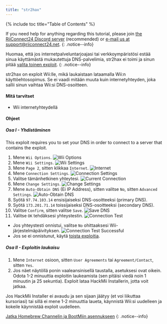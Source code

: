 ```yaml
---
title: "str2hax"
---
```


{% include toc title="Table of Contents" %}

If you need help for anything regarding this tutorial, please join [the RiiConnect24 Discord server](https://discord.gg/rc24) (recommended) or [e-mail us at support@riiconnect24.net](mailto:support@riiconnect24.net).
{: .notice--info}

Huomaa, että jos internetpalveluntarjoajasi tai verkkoympäristösi estää sinua käyttämästä mukautettuja DNS-palvelimia, str2hax ei toimi ja sinun pitää [valita toinen exploit](get-started).
{: .notice--info}

str2hax on exploit Wii:lle, mikä laukaistaan lataamalla Wii:n käyttöehtosopimus. Se ei vaadi mitään muuta kuin internetyhteyden, joka sallii sinun vaihtaa Wii:si DNS-osoitteen.

#### Mitä tarvitset

* Wii internetyhteydellä

#### Ohjeet

##### Osa I - Yhdistäminen

This exploit requires you to set your DNS in order to connect to a server that contains the exploit.

1. Mene `Wii Options`. ![Wii Options](/images/RiiConnect24/Internet_1.png)
2. Mene `Wii Settings`. ![Wii Settings](/images/RiiConnect24/Internet_2.png)
3. Mene `Page 2`, sitten klikkaa `Internet`. ![Internet](/images/RiiConnect24/Internet_3.png)
4. Mene `Connection Settings`. ![Connection Settings](/images/RiiConnect24/Internet_4.png)
5. Valitse tämänhetkinen yhteytesi. ![Current Connection](/images/RiiConnect24/Internet_5.png)
6. Mene `Change Settings`. ![Change Settings](/images/RiiConnect24/Internet_6.png)
7. Mene `Auto-Obtain DNS` (Ei IP Address), sitten valitse `No`, sitten `Advanced Settings`. ![Auto-Obtain DNS](/images/RiiConnect24/Internet_7.png)
8. Syötä `97.74.103.14` ensisijaiseksi DNS-osoitteeksi (primary DNS).
9. Syötä `173.201.71.14` toissijaiseksi DNS-osoitteeksi (secondary DNS).
10. Valitse `Confirm`, sitten valitse `Save`. ![Save DNS](/images/RiiConnect24/Internet_10.png)
11. Valitse `OK` tehdäksesi yhteystestin. ![Connection Test](/images/RiiConnect24/Internet_11.png)
   - Jos yhteystesti onnistui, valitse `No` ohittaaksesi Wii-järjestelmäpäivityksen. ![Connection Test Successful](/images/RiiConnect24/Internet_12.png)
   - Jos se ei onnistunut, käytä [toista exploitia](get-started).

##### Osa II - Exploitin laukaisu

1. Mene `Internet` osioon, sitten `User Agreements` tai `Agreement/Contact`, sitten `Yes`.
2. Jos näet näytöllä ponin vaaleansinisellä taustalla, asetuksesi ovat oikein. Odota 1-2 minuuttia exploitin laukeamista (sen pitäisi viedä noin 1 minuutin ja 25 sekuntia). Exploit lataa HackMii Installerin, jotta voit jatkaa.

Jos HackMii Installer ei avaudu ja sen sijaan jäätyy (et voi liikuttaa kursoriasi) tai sillä ei mene 1-2 minuuttia laueta, käynnistä Wii:si uudelleen ja kokeile käynnistää exploit uudelleen.

[Jatka Homebrew Channelin ja BootMiin asennukseen](hbc)
{: .notice--info}
